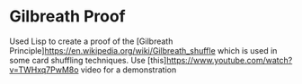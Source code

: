# Gilbreath Proof
Used Lisp to create a proof of the [Gilbreath Principle]https://en.wikipedia.org/wiki/Gilbreath_shuffle which is used in some card shuffling techniques. Use [this]https://www.youtube.com/watch?v=TWHxq7PwM8o video for a demonstration
